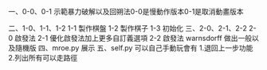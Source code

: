 一、0-0、0-1
  示範暴力破解以及回朔法0-0是慢動作版本0-1是取消動畫版本

二、1-0、1-1、1-2
  1-1
    製作棋盤
  1-2
    製作棋子
  1-3
    初始化
三、2-0、2-1、2-2
  2-0
    啟發法
  2-1
    優化啟發法加上更多自訂義選項
  2-2
    啟發法 warnsdorff 做出一般以及隨機版
四、mroe.py
  展示
五、self.py
  可以自己手動玩會有
  1.退回上一步功能
  2.列出所有可以走路徑
